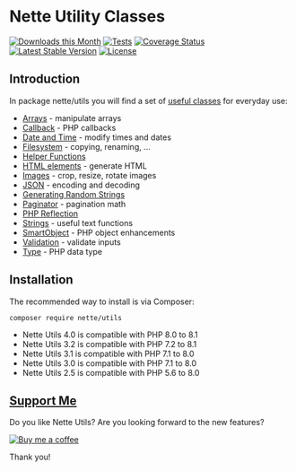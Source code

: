 Nette Utility Classes
=====================

[![Downloads this Month](https://img.shields.io/packagist/dm/nette/utils.svg)](https://packagist.org/packages/nette/utils)
[![Tests](https://github.com/nette/utils/workflows/Tests/badge.svg?branch=master)](https://github.com/nette/utils/actions)
[![Coverage Status](https://coveralls.io/repos/github/nette/utils/badge.svg?branch=master)](https://coveralls.io/github/nette/utils?branch=master)
[![Latest Stable Version](https://poser.pugx.org/nette/utils/v/stable)](https://github.com/nette/utils/releases)
[![License](https://img.shields.io/badge/license-New%20BSD-blue.svg)](https://github.com/nette/utils/blob/master/license.md)


Introduction
------------

In package nette/utils you will find a set of [useful classes](https://doc.nette.org/utils) for everyday use:

- [Arrays](https://doc.nette.org/arrays) - manipulate arrays
- [Callback](https://doc.nette.org/callback) - PHP callbacks
- [Date and Time](https://doc.nette.org/datetime) - modify times and dates
- [Filesystem](https://doc.nette.org/filesystem) - copying, renaming, …
- [Helper Functions](https://doc.nette.org/helpers)
- [HTML elements](https://doc.nette.org/html-elements) - generate HTML
- [Images](https://doc.nette.org/images) - crop, resize, rotate images
- [JSON](https://doc.nette.org/json) - encoding and decoding
- [Generating Random Strings](https://doc.nette.org/random)
- [Paginator](https://doc.nette.org/paginator) - pagination math
- [PHP Reflection](https://doc.nette.org/reflection)
- [Strings](https://doc.nette.org/strings) - useful text functions
- [SmartObject](https://doc.nette.org/smartobject) - PHP object enhancements
- [Validation](https://doc.nette.org/validators) - validate inputs
- [Type](https://doc.nette.org/type) - PHP data type


Installation
------------

The recommended way to install is via Composer:

```
composer require nette/utils
```

- Nette Utils 4.0 is compatible with PHP 8.0 to 8.1
- Nette Utils 3.2 is compatible with PHP 7.2 to 8.1
- Nette Utils 3.1 is compatible with PHP 7.1 to 8.0
- Nette Utils 3.0 is compatible with PHP 7.1 to 8.0
- Nette Utils 2.5 is compatible with PHP 5.6 to 8.0

[Support Me](https://github.com/sponsors/dg)
--------------------------------------------

Do you like Nette Utils? Are you looking forward to the new features?

[![Buy me a coffee](https://files.nette.org/icons/donation-3.svg)](https://github.com/sponsors/dg)

Thank you!
